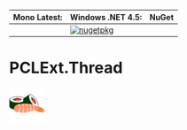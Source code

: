 **Mono Latest:** | **Windows .NET 4.5:** | **NuGet**
------------ | ------------- | -------------
 | | [![nugetpkg](https://img.shields.io/badge/nuget-PCLExt.Thread-orange.svg)](https://www.nuget.org/packages/PCLExt.Thread)  

# PCLExt.Thread

![PCL Extension](https://raw.githubusercontent.com/Aragas/PCLExt.Thread/master/common/sushi_64.png)
